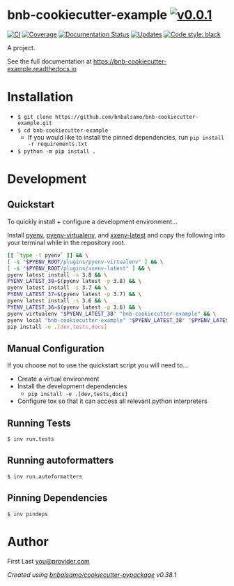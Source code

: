 # bnb-cookiecutter-example [![v0.0.1](https://img.shields.io/badge/version-0.0.1-blue.svg)](https://github.com/bnbalsamo/bnb-cookiecutter-example/releases)

[![CI](https://github.com/bnbalsamo/bnb-cookiecutter-example/workflows/CI/badge.svg?branch=master)](https://github.com/bnbalsamo/bnb-cookiecutter-example/actions)
[![Coverage](https://codecov.io/gh/bnbalsamo/bnb-cookiecutter-example/branch/master/graph/badge.svg)](https://codecov.io/gh/bnbalsamo/bnb-cookiecutter-example/)
 [![Documentation Status](https://readthedocs.org/projects/bnb-cookiecutter-example/badge/?version=latest)](http://bnb-cookiecutter-example.readthedocs.io/en/latest/?badge=latest) 
[![Updates](https://pyup.io/repos/github/bnbalsamo/bnb-cookiecutter-example/shield.svg)](https://pyup.io/repos/github/bnbalsamo/bnb-cookiecutter-example/) [![Code style: black](https://img.shields.io/badge/code%20style-black-000000.svg)](https://github.com/ambv/black)

A project.

See the full documentation at https://bnb-cookiecutter-example.readthedocs.io

# Installation
- ```$ git clone https://github.com/bnbalsamo/bnb-cookiecutter-example.git```
- ```$ cd bnb-cookiecutter-example```
    - If you would like to install the pinned dependencies, run ```pip install -r requirements.txt```
- ```$ python -m pip install .```

# Development

## Quickstart

To quickly install + configure a development environment...

Install [pyenv](https://github.com/pyenv/pyenv), [pyenv-virtualenv](https://github.com/pyenv/pyenv-virtualenv),
and [xxenv-latest](https://github.com/momo-lab/xxenv-latest) and copy the following into your terminal while
in the repository root.

```bash
[[ `type -t pyenv` ]] && \
[ -s "$PYENV_ROOT/plugins/pyenv-virtualenv" ] && \
[ -s "$PYENV_ROOT/plugins/xxenv-latest" ] && \
pyenv latest install -s 3.8 && \
PYENV_LATEST_38=$(pyenv latest -p 3.8) && \
pyenv latest install -s 3.7 && \
PYENV_LATEST_37=$(pyenv latest -p 3.7) && \
pyenv latest install -s 3.6 && \
PYENV_LATEST_36=$(pyenv latest -p 3.6) && \
pyenv virtualenv "$PYENV_LATEST_38" "bnb-cookiecutter-example" && \
pyenv local "bnb-cookiecutter-example" "$PYENV_LATEST_38" "$PYENV_LATEST_37" "$PYENV_LATEST_36" && \
pip install -e .[dev,tests,docs]
```

## Manual Configuration

If you choose not to use the quickstart script you will need to...

- Create a virtual environment
- Install the development dependencies
    - `pip install -e .[dev,tests,docs]`
- Configure tox so that it can access all relevant python interpreters

## Running Tests
```
$ inv run.tests
```

## Running autoformatters
```
$ inv run.autoformatters
```

## Pinning Dependencies
```
$ inv pindeps
```

# Author
First Last <you@provider.com>

_Created using [bnbalsamo/cookiecutter-pypackage](https://github.com/bnbalsamo/cookiecutter-pypackage) v0.38.1_
